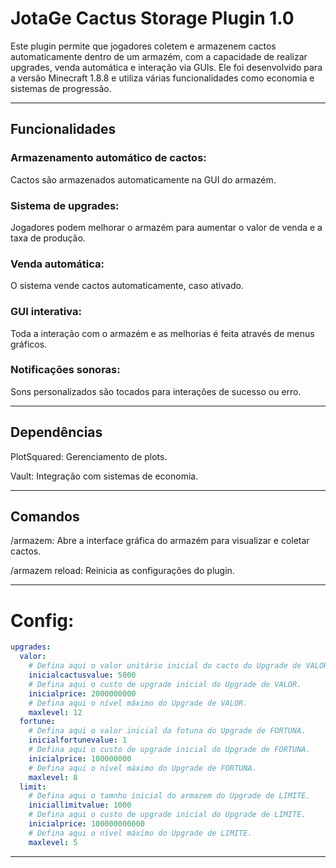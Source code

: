 # JotaGe Cactus Storage Plugin 1.0

<p>Este plugin permite que jogadores coletem e armazenem cactos automaticamente dentro de um armazém, com a capacidade de realizar upgrades, venda automática e interação via GUIs. Ele foi desenvolvido para a versão Minecraft 1.8.8 e utiliza várias funcionalidades como economia e sistemas de progressão.</p>

---

## Funcionalidades
### Armazenamento automático de cactos:
Cactos são armazenados automaticamente na GUI do armazém.

### Sistema de upgrades: 
Jogadores podem melhorar o armazém para aumentar o valor de venda e a taxa de produção.

### Venda automática: 
O sistema vende cactos automaticamente, caso ativado.

### GUI interativa: 
Toda a interação com o armazém e as melhorias é feita através de menus gráficos.

### Notificações sonoras: 
Sons personalizados são tocados para interações de sucesso ou erro.

---

## Dependências
PlotSquared: Gerenciamento de plots.

Vault: Integração com sistemas de economia.

---

## Comandos
/armazem: Abre a interface gráfica do armazém para visualizar e coletar cactos.

/armazem reload: Reinicia as configurações do plugin.

---

# Config:

```yml
upgrades:
  valor:
    # Defina aqui o valor unitário inicial do cacto do Upgrade de VALOR.
    inicialcactusvalue: 5000
    # Defina aqui o custo de upgrade inicial do Upgrade de VALOR.
    inicialprice: 2000000000
    # Defina aqui o nível máximo do Upgrade de VALOR.
    maxlevel: 12
  fortune:
    # Defina aqui o valor inicial da fotuna do Upgrade de FORTUNA.
    inicialfortunevalue: 1
    # Defina aqui o custo de upgrade inicial do Upgrade de FORTUNA.
    inicialprice: 100000000
    # Defina aqui o nível máximo do Upgrade de FORTUNA.
    maxlevel: 8
  limit:
    # Defina aqui o tamnho inicial do armazem do Upgrade de LIMITE.
    iniciallimitvalue: 1000
    # Defina aqui o custo de upgrade inicial do Upgrade de LIMITE.
    inicialprice: 100000000000
    # Defina aqui o nível máximo do Upgrade de LIMITE.
    maxlevel: 5
```

---

